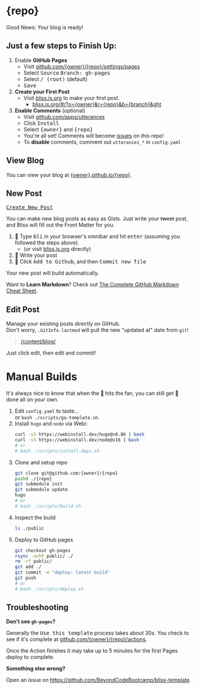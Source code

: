# {repo}

Good News: Your blog is ready!

[github-io]: https://{owner}.github.io/{repo}
[bliss-new]: https://bliss.js.org/#/?o={owner}&r={repo}&b={branch}&ght
[gh-settings-pages]: https://github.com/{owner}/{repo}/settings/pages
[gh-actions]: https://github.com/{owner}/{repo}/actions
[content-dir]: /content/blog/
[utterances-app]: https://github.com/apps/utterances
[gh-issues]: https://github.com/{owner}/{repo}/issues

## Just a few steps to **Finish Up**:

1. Enable **GitHub Pages**
   - Visit [github.com/{owner}/{repo}/settings/pages][gh-settings-pages]
   - Select <kbd>Source</kbd> <kbd>Branch: gh-pages</kbd>
   - Select <kbd>/ (root)</kbd> (default)
   - <kbd>Save</kbd>
2. **Create your First Post**
   - Visit [bliss.js.org][bliss-new] to make your first post.
     - [bliss.js.org/#/?o={owner}&r={repo}&b={branch}&ght][bliss-new]
3. **Enable Comments** (optional)
   - Visit [github.com/apps/utterances][utterances-app]
   - Click <kbd>Install</kbd>
   - Select <kbd>{owner}</kbd> and <kbd>{repo}</kbd>
   - You're all set! Comments will become [issues][gh-issues] on _this_ repo!
   - To **disable** comments, comment out `utterances_*` in `config.yaml`

## View Blog

You can view your blog at [{owner}.github.io/{repo}][github-io].

<!--
  TODO edge case:
  https://{owner}.github.io/{owner}.github.io/
  is actually
  https://{owner}.github.io/
-->

## New Post

<kbd><a href="https://bliss.js.org/#/?o={owner}&r={repo}&b={branch}&ght">Create New Post</a></kbd>

You can make new blog posts as easy as Gists. Just write your ~~tweet~~ post,
and Bliss will fill out the Front Matter for you.

1. 🔎 Type <kbd>bli</kbd> in your browser's omnibar and hit <kbd>enter</kbd> (assuming you followed the steps above).
   - (or visit [bliss.js.org][bliss-new] directly)
2. 📝 Write your post
3. 💾 Click <kbd>Add to Github</kbd>, and then <kbd>Commit new file</kbd>

Your new post will build automatically.

Want to **Learn Markdown**? Check out [The Complete GitHub Markdown Cheat Sheet](https://github.com/BeyondCodeBootcamp/beyondcodebootcamp/blob/main/001-Markdown-Cheat-Sheet.md).

## Edit Post

Manage your existing posts directly on GitHub. \
Don't worry, `.GitInfo.lastmod` will pull the new "updated at" date from `git`!

> [/content/blog/][content-dir]

Just click edit, then edit and commit!

# Manual Builds

It's always nice to know that when the 💩 hits the fan, you can still get 💩
done all on your own.

1. Edit `config.yaml` to taste... \
   or `bash ./scripts/ga-template.sh`.
2. Install `hugo` and `node` via Webi:
   ```bash
   curl -sS https://webinstall.dev/hugo@v0.86 | bash
   curl -sS https://webinstall.dev/node@v16 | bash
   # or
   # bash ./scripts/install-deps.sh
   ```
3. Clone and setup repo
   ```bash
   git clone git@github.com:{owner}/{repo}
   pushd ./{repo}
   git submodule init
   git submodule update
   hugo
   # or
   # bash ./scripts/build.sh
   ```
4. Inspect the build
   ```bash
   ls ./public
   ```
5. Deploy to GitHub pages
   ```bash
   git checkout gh-pages
   rsync -avhP public/ ./
   rm -rf public/
   git add ./
   git commit -m "deploy: latest build"
   git push
   # or
   # bash ./scripts/deploy.sh
   ```

## Troubleshooting

**Don't see `gh-pages`?**

Generally the <kbd>Use this template</kbd> process takes about 30s. You check to
see if it's complete at [github.com/{owner}/{repo}/actions][gh-actions].

Once the Action finishes it may take up to 5 minutes for the first Pages deploy
to complete.

**Something else wrong?**

Open an issue on <https://github.com/BeyondCodeBootcamp/bliss-template>.
